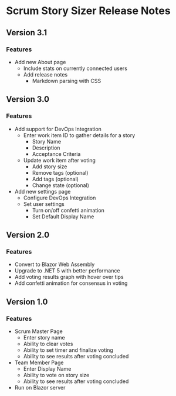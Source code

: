 # Scrum Story Sizer Release Notes

## Version 3.1
### Features
- Add new About page
  - Include stats on currently connected users
  - Add release notes
    - Markdown parsing with CSS

## Version 3.0
### Features
- Add support for DevOps Integration
  - Enter work item ID to gather details for a story
    - Story Name
    - Description
    - Acceptance Criteria
  - Update work item after voting
    - Add story size
    - Remove tags (optional)
    - Add tags (optional)
    - Change state (optional)
- Add new settings page
  - Configure DevOps Integration
  - Set user settings
    - Turn on/off confetti animation
    - Set Default Display Name

## Version 2.0
### Features
- Convert to Blazor Web Assembly
- Upgrade to .NET 5 with better performance
- Add voting results graph with hover over tips
- Add confetti animation for consensus in voting

## Version 1.0
### Features
- Scrum Master Page
  - Enter story name
  - Ability to clear votes
  - Ability to set timer and finalize voting
  - Ability to see results after voting concluded
- Team Member Page
  - Enter Display Name
  - Ability to vote on story size
  - Ability to see results after voting concluded
- Run on Blazor server